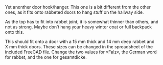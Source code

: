 Yet anonther door hook/hanger. This one is a bit different from the other ones, as it fits onto rabbeted doors to hang stuff on the hallway side.

As the top has to fit into rabbet joint, it is somewhat thinner than others, and not as strong. Maybe don’t hang your heavy winter coat or full backpack onto this.

This should fit onto a door with a 15 mm thick and 14 mm deep rabbet and X mm thick doors. These sizes can be changed in the spreadsheet of the included FreeCAD file. Change the two values for »Falz«, the German word for rabbet, and the one for gesamtdicke.
